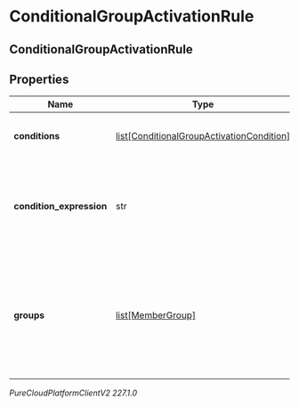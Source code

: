 # ConditionalGroupActivationRule

## ConditionalGroupActivationRule

## Properties

|Name | Type | Description | Notes|
|------------ | ------------- | ------------- | -------------|
| **conditions** | [list[ConditionalGroupActivationCondition]](ConditionalGroupActivationCondition) | The list of conditions used in this rule | [optional] |
| **condition_expression** | str | A string expression that defines the relationships of conditions in this rule | [optional] |
| **groups** | [list[MemberGroup]](MemberGroup) | The group(s) that this rule activates (if rule evaluates as true) or deactivates (if rule evaluates as false) | [optional] |



_PureCloudPlatformClientV2 227.1.0_
